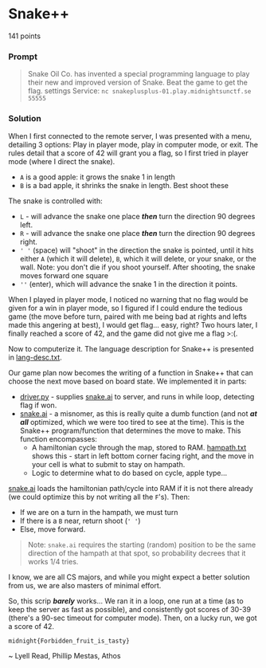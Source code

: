 # Snake++

141 points

### Prompt

> Snake Oil Co. has invented a special programming language to play their new and improved version of Snake. Beat the game to get the flag.
settings Service: `nc snakeplusplus-01.play.midnightsunctf.se 55555`

### Solution

When I first connected to the remote server, I was presented with a menu, detailing 3 options: Play in player mode, play in computer mode, or exit. The rules detail that a score of 42 will grant you a flag, so I first tried in player mode (where I direct the snake).

- `A` is a good apple: it grows the snake 1 in length
- `B` is a bad apple, it shrinks the snake in length. Best shoot these

The snake is controlled with:

- `L` - will advance the snake one place ***then*** turn the direction 90 degrees left.
- `R` - will advance the snake one place ***then*** turn the direction 90 degrees right.
- `' '` (space) will "shoot" in the direction the snake is pointed, until it hits either `A` (which it will delete), `B`, which it will delete, or your snake, or the wall. Note: you don't die if you shoot yourself. After shooting, the snake moves forward one square
- `''` (enter), which will advance the snake 1 in the direction it points.

When I played in player mode, I noticed no warning that no flag would be given for a win in player mode, so I figured if I could endure the tedious game (the move before turn, paired with me being bad at rights and lefts made this angering at best), I would get flag... easy, right? Two hours later, I finally reached a score of 42, and the game did not give me a flag >:(.

Now to computerize it. The language description for Snake++ is presented in [lang-desc.txt](lang-desc.txt). 

Our game plan now becomes the writing of a function in Snake++ that can choose the next move based on board state. We implemented it in parts:

- [driver.py](driver.py) - supplies [snake.ai](snake.ai) to server, and runs in while loop, detecting flag if won.
- [snake.ai](snake.ai) - a misnomer, as this is really quite a dumb function (and not ***at all*** optimized, which we were too tired to see at the time). This is the Snake++ program/function that determines the move to make. This function encompasses:
	- A hamiltonian cycle through the map, stored to RAM. [hampath.txt](hampath.txt) shows this - start in left bottom corner facing right, and the move in your cell is what to submit to stay on hampath.
	- Logic to determine what to do based on cycle, apple type...

[snake.ai](snake.ai) loads the hamiltonian path/cycle into RAM if it is not there already (we could optimize this by not writing all the `F`'s). Then:

- If we are on a turn in the hampath, we must turn
- If there is a `B` near, return shoot (`' '`)
- Else, move forward.

> Note: `snake.ai` requires the starting (random) position to be the same direction of the hampath at that spot, so probability decrees that it works 1/4 tries.

I know, we are all CS majors, and while you might expect a better solution from us, we are also masters of minimal effort. 

So, this scrip ***barely*** works... We ran it in a loop, one run at a time (as to keep the server as fast as possible), and consistently got scores of 30-39 (there's a 90-sec timeout for computer mode). Then, on a lucky run, we got a score of 42. 

```
midnight{Forbidden_fruit_is_tasty}
```

~ Lyell Read, Phillip Mestas, Athos